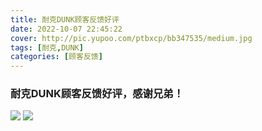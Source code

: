 ```yaml
---
title: 耐克DUNK顾客反馈好评
date: 2022-10-07 22:45:22
cover: http://pic.yupoo.com/ptbxcp/bb347535/medium.jpg
tags: [耐克,DUNK]
categories: [顾客反馈]
---
```


###  耐克DUNK顾客反馈好评，感谢兄弟！
![](http://pic.yupoo.com/ptbxcp/2b814b55/6ab2f3bc.jpg)
![](http://pic.yupoo.com/ptbxcp/bb347535/c995c165.jpg)
